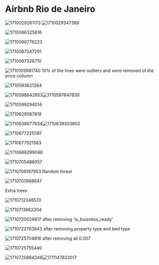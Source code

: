 # Airbnb Rio de Janeiro

![1710029261173](image/README/1710029261173.png) ![1710029347388](image/README/1710029347388.png)

![1710066325616](image/README/1710066325616.png)

![1710066776223](image/README/1710066776223.png)

![1710067247291](image/README/1710067247291.png)

![1710067326710](image/README/1710067326710.png)

![1710105981740](image/README/1710105981740.png) 10% of the lines were outliers and were removed of the price collumn

![1710593821264](image/README/1710593821264.png)

![1710596842853](image/README/1710596842853.png)![1710597647838](image/README/1710597647838.png)

![1710599294014](image/README/1710599294014.png)

![1710629587819](image/README/1710629587819.png)

![1710638677934](image/README/1710638677934.png)![1710639303602](image/README/1710639303602.png)

![1710677225597](image/README/1710677225597.png)

![1710677921583](image/README/1710677921583.png)

![1710688299088](image/README/1710688299088.png)

![1710705486057](image/README/1710705486057.png)

![1710706197953](image/README/1710706197953.png) Random forest

![1710707888947](image/README/1710707888947.png)

Extra trees

![1710712348570](image/README/1710712348570.png)

![1710713662204](image/README/1710713662204.png)

![1710720029817](image/README/1710720029817.png) after removing 'is_buisness_ready'

![1710722783843](image/README/1710722783843.png) after removing property type and bed type

![1710725704816](image/README/1710725704816.png) after removing all 0.007

![1710725755440](image/README/1710725755440.png)

![1710725864248](image/README/1710725864248.png)![1711147822017](image/README/1711147822017.png)
